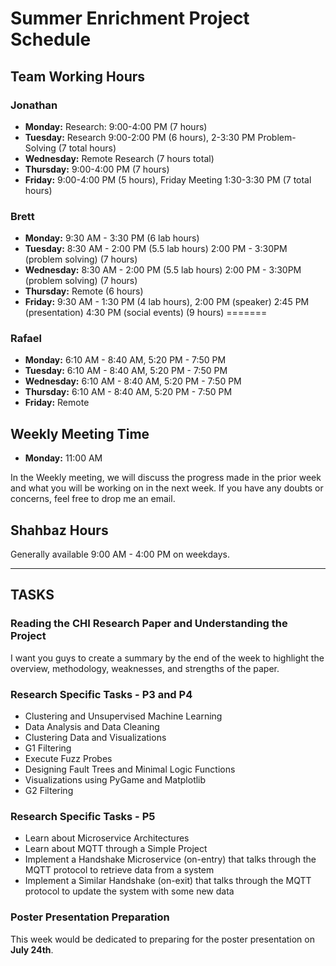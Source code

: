 # Summer Enrichment Project Schedule

## Team Working Hours

### Jonathan
- **Monday:** Research: 9:00-4:00 PM (7 hours)
- **Tuesday:** Research 9:00-2:00 PM (6 hours), 2-3:30 PM Problem-Solving (7 total hours)
- **Wednesday:** Remote Research (7 hours total)
- **Thursday:** 9:00-4:00 PM (7 hours)
- **Friday:** 9:00-4:00 PM (5 hours), Friday Meeting 1:30-3:30 PM (7 total hours)

### Brett

- **Monday:** 9:30 AM - 3:30 PM (6 lab hours)
- **Tuesday:** 8:30 AM - 2:00 PM (5.5 lab hours) 2:00 PM - 3:30PM (problem solving) (7 hours)
- **Wednesday:** 8:30 AM - 2:00 PM (5.5 lab hours) 2:00 PM - 3:30PM (problem solving) (7 hours)
- **Thursday:** Remote (6 hours)
- **Friday:** 9:30 AM - 1:30 PM (4 lab hours), 2:00 PM (speaker) 2:45 PM (presentation) 4:30 PM (social events) (9 hours)
=======

### Rafael
- **Monday:** 6:10 AM - 8:40 AM, 5:20 PM - 7:50 PM
- **Tuesday:** 6:10 AM - 8:40 AM, 5:20 PM - 7:50 PM
- **Wednesday:** 6:10 AM - 8:40 AM, 5:20 PM - 7:50 PM
- **Thursday:** 6:10 AM - 8:40 AM, 5:20 PM - 7:50 PM
- **Friday:** Remote

## Weekly Meeting Time
- **Monday:** 11:00 AM

In the Weekly meeting, we will discuss the progress made in the prior week and what you will be working on in the next week. If you have any doubts or concerns, feel free to drop me an email.

## Shahbaz Hours
Generally available 9:00 AM - 4:00 PM on weekdays.

---

## TASKS

### Reading the CHI Research Paper and Understanding the Project
I want you guys to create a summary by the end of the week to highlight the overview, methodology, weaknesses, and strengths of the paper.

### Research Specific Tasks - P3 and P4
- Clustering and Unsupervised Machine Learning
- Data Analysis and Data Cleaning
- Clustering Data and Visualizations
- G1 Filtering
- Execute Fuzz Probes
- Designing Fault Trees and Minimal Logic Functions
- Visualizations using PyGame and Matplotlib
- G2 Filtering

### Research Specific Tasks - P5
- Learn about Microservice Architectures
- Learn about MQTT through a Simple Project
- Implement a Handshake Microservice (on-entry) that talks through the MQTT protocol to retrieve data from a system
- Implement a Similar Handshake (on-exit) that talks through the MQTT protocol to update the system with some new data

### Poster Presentation Preparation
This week would be dedicated to preparing for the poster presentation on **July 24th**.
